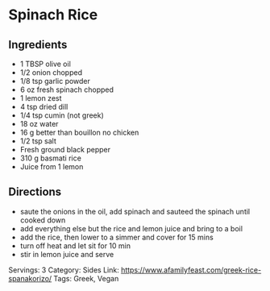 # Spinach Rice
## Ingredients
- 1 TBSP olive oil
- 1/2 onion chopped
- 1/8 tsp garlic powder
- 6 oz fresh spinach chopped
- 1 lemon zest
- 4 tsp dried dill
- 1/4 tsp cumin (not greek)
- 18 oz water
- 16 g better than bouillon no chicken
- 1/2 tsp salt
- Fresh ground black pepper
- 310 g basmati rice
- Juice from 1 lemon
## Directions
- saute the onions in the oil, add spinach and sauteed the spinach until cooked down
- add everything else but the rice and lemon juice and bring to a boil
- add the rice, then lower to a simmer and cover for 15 mins
- turn off heat and let sit for 10 min
- stir in lemon juice and serve

Servings: 3
Category: Sides
Link: https://www.afamilyfeast.com/greek-rice-spanakorizo/
Tags: Greek, Vegan
